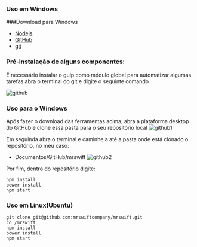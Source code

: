 
### Uso em Windows


###Download para Windows
- [Nodejs](https://nodejs.org/en/) 
- [GitHub](https://desktop.github.com/)
- [git ](http://git-scm.com/download/win) 


### Pré-instalação de alguns componentes:
É necessário instalar o gulp como módulo global para automatizar algumas tarefas
abra o terminal do git e digite o seguinte comando




![github](https://github.com/mrswiftcompany/mrswift/blob/master/images/github.png)









### Uso para o Windows
Após fazer o download das ferramentas acima, abra a plataforma desktop do GitHub e clone essa pasta para o seu repositório local
![github1](https://github.com/mrswiftcompany/mrswift/blob/master/images/github1.png)

Em seguinda abra o terminal e caminhe a até a pasta onde está clonado o repositório, no meu caso:
- Documentos/GitHub/mrswift
![github2](https://github.com/mrswiftcompany/mrswift/blob/master/images/github2.png)

Por fim, dentro do repositório digite:

```
npm install
bower install
npm start
```
### Uso em Linux(Ubuntu)

```
git clone git@github.com:mrswiftcompany/mrswift.git
cd /mrswift
npm install
bower install
npm start
```
